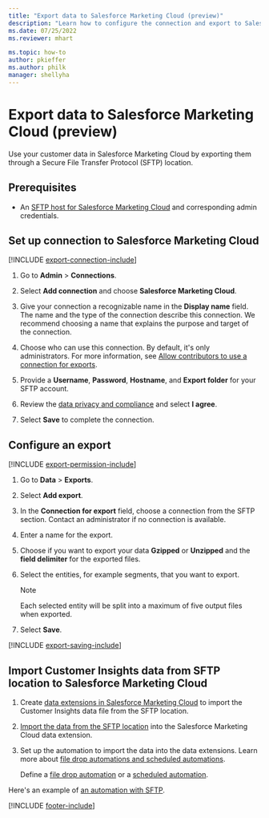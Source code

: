 ```yaml
---
title: "Export data to Salesforce Marketing Cloud (preview)"
description: "Learn how to configure the connection and export to Salesforce Marketing Cloud."
ms.date: 07/25/2022
ms.reviewer: mhart

ms.topic: how-to
author: pkieffer
ms.author: philk
manager: shellyha
---
```


# Export data to Salesforce Marketing Cloud (preview)

Use your customer data in Salesforce Marketing Cloud by exporting them through a Secure File Transfer Protocol (SFTP) location.

## Prerequisites

- An [SFTP host for Salesforce Marketing Cloud](https://help.salesforce.com/articleView?id=sf.mc_es_configure_enhanced_ftp.htm&type=5) and corresponding admin credentials.

## Set up connection to Salesforce Marketing Cloud

[!INCLUDE [export-connection-include](includes/export-connection-admn.md)]

1. Go to **Admin** > **Connections**.

1. Select **Add connection** and choose **Salesforce Marketing Cloud**.

1. Give your connection a recognizable name in the **Display name** field. The name and the type of the connection describe this connection. We recommend choosing a name that explains the purpose and target of the connection.

1. Choose who can use this connection. By default, it's only administrators. For more information, see [Allow contributors to use a connection for exports](connections.md#allow-contributors-to-use-a-connection-for-exports).

1. Provide a **Username**, **Password**, **Hostname**, and **Export folder** for your SFTP account.

1. Review the [data privacy and compliance](connections.md#data-privacy-and-compliance) and select **I agree**.

1. Select **Save** to complete the connection.

## Configure an export

[!INCLUDE [export-permission-include](includes/export-permission.md)]

1. Go to **Data** > **Exports**.

1. Select **Add export**.

1. In the **Connection for export** field, choose a connection from the SFTP section. Contact an administrator if no connection is available.

1. Enter a name for the export.

1. Choose if you want to export your data **Gzipped** or **Unzipped** and the **field delimiter** for the exported files.

1. Select the entities, for example segments, that you want to export.

   > [!NOTE]
   > Each selected entity will be split into a maximum of five output files when exported.

1. Select **Save**.

[!INCLUDE [export-saving-include](includes/export-saving.md)]

## Import Customer Insights data from SFTP location to Salesforce Marketing Cloud

1. Create [data extensions in Salesforce Marketing Cloud](https://help.salesforce.com/articleView?id=sf.mc_es_create_data_extension.htm&type=5) to import the Customer Insights data file from the SFTP location.

2. [Import the data from the SFTP location](https://help.salesforce.com/articleView?id=sf.mc_es_import_data_extension_classic.htm&type=5) into the Salesforce Marketing Cloud data extension.

3. Set up the automation to import the data into the data extensions. Learn more about [file drop automations and scheduled automations](https://help.salesforce.com/articleView?id=sf.mc_as_triggered_automations.htm&type=5).

   Define a [file drop automation](https://help.salesforce.com/articleView?id=sf.mc_as_define_a_triggered_automation.htm&type=5) or a  [scheduled automation](https://help.salesforce.com/articleView?id=sf.mc_as_define_a_scheduled_automation.htm&type=5).

Here's an example of [an automation with SFTP](https://help.salesforce.com/articleView?id=sf.mc_as_ftp_and_triggered_automation_scenario.htm&type=5).

[!INCLUDE [footer-include](includes/footer-banner.md)]
